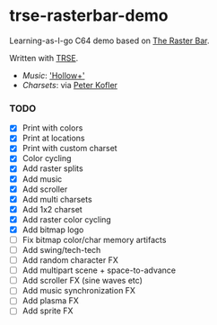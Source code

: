 # trse-rasterbar-demo

Learning-as-I-go C64 demo based on [The Raster Bar](https://therasterbar.com).

Written with [TRSE](https://lemonspawn.com/turbo-rascal-syntax-error-expected-but-begin/).

 - *Music*: ['Hollow+'](https://csdb.dk/sid/?id=15626)
 - *Charsets*: via [Peter Kofler](http://home-2002.code-cop.org/c64/index.html)

### TODO

 - [x] Print with colors
 - [x] Print at locations
 - [x] Print with custom charset
 - [x] Color cycling
 - [x] Add raster splits
 - [x] Add music
 - [x] Add scroller
 - [x] Add multi charsets
 - [x] Add 1x2 charset
 - [x] Add raster color cycling
 - [x] Add bitmap logo
 - [ ] Fix bitmap color/char memory artifacts
 - [ ] Add swing/tech-tech
 - [ ] Add random character FX
 - [ ] Add multipart scene + space-to-advance
 - [ ] Add scroller FX (sine waves etc)
 - [ ] Add music synchronization FX
 - [ ] Add plasma FX
 - [ ] Add sprite FX
